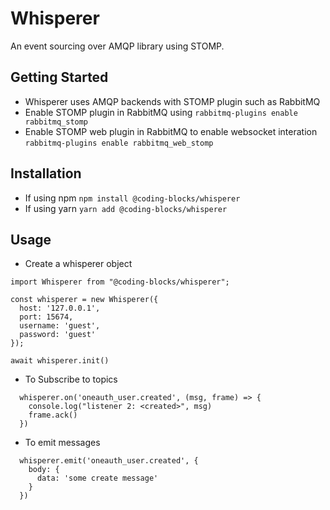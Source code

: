 # Whisperer
An event sourcing over AMQP library using STOMP.

## Getting Started

- Whisperer uses AMQP backends with STOMP plugin such as RabbitMQ
- Enable STOMP plugin in RabbitMQ using
`rabbitmq-plugins enable rabbitmq_stomp`
- Enable STOMP web plugin in RabbitMQ to enable websocket interation 
`rabbitmq-plugins enable rabbitmq_web_stomp`

## Installation

- If using npm
`npm install @coding-blocks/whisperer`
- If using yarn
`yarn add @coding-blocks/whisperer`

## Usage

- Create a whisperer object
```
import Whisperer from "@coding-blocks/whisperer";

const whisperer = new Whisperer({
  host: '127.0.0.1',
  port: 15674,
  username: 'guest',
  password: 'guest'
});

await whisperer.init()
```

- To Subscribe to topics
```
  whisperer.on('oneauth_user.created', (msg, frame) => {
    console.log("listener 2: <created>", msg)
    frame.ack()
  })
```

- To emit messages
```
  whisperer.emit('oneauth_user.created', {
    body: {
      data: 'some create message'
    }
  })
```